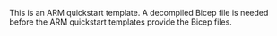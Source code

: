 This is an ARM quickstart template.  A decompiled Bicep file is needed before the ARM quickstart templates provide the Bicep files.